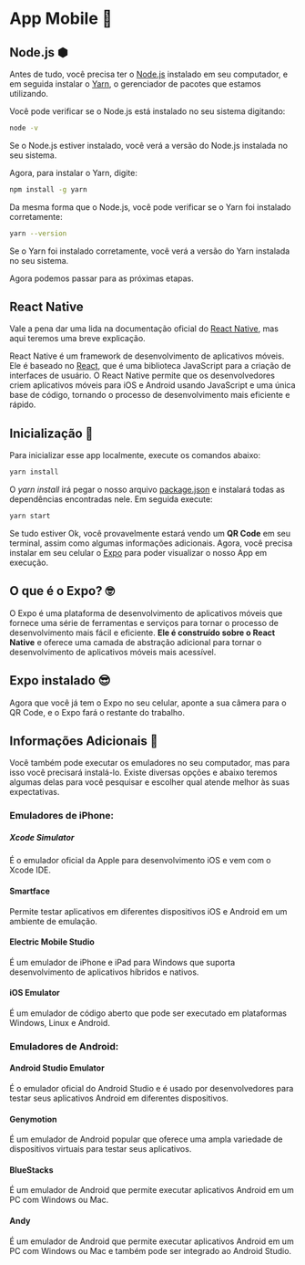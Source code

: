 # App Mobile 📱

## Node.js ⬢

Antes de tudo, você precisa ter o [Node.js](https://nodejs.org/pt-br/) instalado em seu computador, e em seguida instalar o [Yarn](https://yarnpkg.com/), o gerenciador de pacotes que estamos utilizando.

Você pode verificar se o Node.js está instalado no seu sistema digitando:

```bash
node -v
```
Se o Node.js estiver instalado, você verá a versão do Node.js instalada no seu sistema.

Agora, para instalar o Yarn, digite:

```bash
npm install -g yarn
```

Da mesma forma que o Node.js, você pode verificar se o Yarn foi instalado corretamente:

```bash
yarn --version
```

Se o Yarn foi instalado corretamente, você verá a versão do Yarn instalada no seu sistema.

Agora podemos passar para as próximas etapas.

## React Native

Vale a pena dar uma lida na documentação oficial do [React Native](https://reactnative.dev/), mas aqui teremos uma breve explicação.

React Native é um framework de desenvolvimento de aplicativos móveis. Ele é baseado no [React](https://beta.reactjs.org/), que é uma biblioteca JavaScript para a criação de interfaces de usuário. O React Native permite que os desenvolvedores criem aplicativos móveis para iOS e Android usando JavaScript e uma única base de código, tornando o processo de desenvolvimento mais eficiente e rápido.

## Inicialização 🚀

Para inicializar esse app localmente, execute os comandos abaixo:

```bash
yarn install
```

O *yarn install* irá pegar o nosso arquivo [package.json](./package.json) e instalará todas as dependências encontradas nele. Em seguida execute:

```bash
yarn start
```

Se tudo estiver Ok, você provavelmente estará vendo um **QR Code** em seu terminal, assim como algumas informações adicionais. Agora, você precisa instalar em seu celular o [Expo](https://expo.dev/) para poder visualizar o nosso App em execução.

## O que é o Expo? 🤓

O Expo é uma plataforma de desenvolvimento de aplicativos móveis que fornece uma série de ferramentas e serviços para tornar o processo de desenvolvimento mais fácil e eficiente. **Ele é construído sobre o React Native** e oferece uma camada de abstração adicional para tornar o desenvolvimento de aplicativos móveis mais acessível.

## Expo instalado 😎

Agora que você já tem o Expo no seu celular, aponte a sua câmera para o QR Code, e o Expo fará o restante do trabalho.

## Informações Adicionais 🧐

Você também pode executar os emuladores no seu computador, mas para isso você precisará instalá-lo. Existe diversas opções e abaixo teremos algumas delas para você pesquisar e escolher qual atende melhor às suas expectativas.

### Emuladores de iPhone:

##### Xcode Simulator

É o emulador oficial da Apple para desenvolvimento iOS e vem com o Xcode IDE.

#### Smartface

Permite testar aplicativos em diferentes dispositivos iOS e Android em um ambiente de emulação.

#### Electric Mobile Studio

É um emulador de iPhone e iPad para Windows que suporta desenvolvimento de aplicativos híbridos e nativos.

#### iOS Emulator

É um emulador de código aberto que pode ser executado em plataformas Windows, Linux e Android.

### Emuladores de Android:

#### Android Studio Emulator

É o emulador oficial do Android Studio e é usado por desenvolvedores para testar seus aplicativos Android em diferentes dispositivos.

#### Genymotion

É um emulador de Android popular que oferece uma ampla variedade de dispositivos virtuais para testar seus aplicativos.

#### BlueStacks

É um emulador de Android que permite executar aplicativos Android em um PC com Windows ou Mac.

#### Andy

É um emulador de Android que permite executar aplicativos Android em um PC com Windows ou Mac e também pode ser integrado ao Android Studio.








